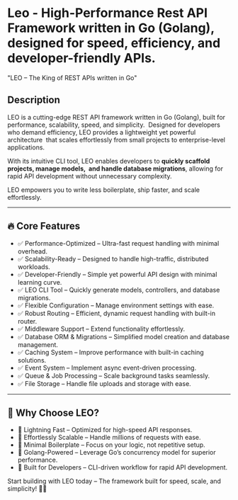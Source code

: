 # Leo - High-Performance Rest API Framework written in Go (Golang), designed for speed, efficiency, and developer-friendly APIs.

"LEO – The King of REST APIs written in Go"  

## Description  
LEO is a cutting-edge  REST API framework written in Go (Golang), built for performance, scalability, speed, and simplicity.  
Designed for developers who demand efficiency, LEO provides a lightweight yet powerful architecture  
that scales effortlessly from small projects to enterprise-level applications.  

With its intuitive CLI tool, LEO enables developers to **quickly scaffold projects, manage models,  
and handle database migrations**, allowing for rapid API development without unnecessary complexity.  

LEO empowers you to write less boilerplate, ship faster, and scale effortlessly.  

---

## 🔥 Core Features  
- ✅ Performance-Optimized – Ultra-fast request handling with minimal overhead.  
- ✅ Scalability-Ready – Designed to handle high-traffic, distributed workloads.  
- ✅ Developer-Friendly – Simple yet powerful API design with minimal learning curve.  
- ✅ LEO CLI Tool – Quickly generate models, controllers, and database migrations.  
- ✅ Flexible Configuration – Manage environment settings with ease.  
- ✅ Robust Routing – Efficient, dynamic request handling with built-in router.  
- ✅ Middleware Support – Extend functionality effortlessly.  
- ✅ Database ORM & Migrations – Simplified model creation and database management.  
- ✅ Caching System – Improve performance with built-in caching solutions.  
- ✅ Event System – Implement async event-driven processing.  
- ✅ Queue & Job Processing – Scale background tasks seamlessly.  
- ✅ File Storage – Handle file uploads and storage with ease.  

---

## 🚀 Why Choose LEO?  
- 🔹 Lightning Fast – Optimized for high-speed API responses.  
- 🔹 Effortlessly Scalable – Handle millions of requests with ease.  
- 🔹 Minimal Boilerplate – Focus on your logic, not repetitive setup.  
- 🔹 Golang-Powered – Leverage Go’s concurrency model for superior performance.  
- 🔹 Built for Developers – CLI-driven workflow for rapid API development.  

Start building with LEO today – The framework built for speed, scale, and simplicity! 🚀🔥
